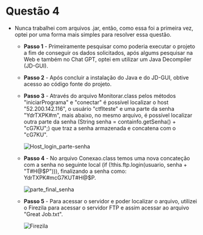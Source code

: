 # Questão 4

- Nunca trabalhei com arquivos .jar, então, como essa foi a primeira vez, optei por uma forma mais simples para resolver essa questão.

    * **Passo 1** - Primeiramente pesquisar como poderia executar o projeto a fim de conseguir os dados solicitados, após algums  pesquisar na Web e também no Chat GPT, optei em utilizar um Java Decompiler (JD-GUI).

    * **Passo 2** - Após concluir a instalação do Java e do JD-GUI, obtive acesso  ao código fonte do projeto.

    * **Passo 3** - Através do arquivo Monitorar.class pelos métodos "iniciarPrograma" e "conectar" é possível localizar o host "52.200.142.116", o usuário "ctflteste" e uma parte da senha "YdrTXPK#m", mais abaixo, no mesmo arquivo, é possível localizar outra parte da senha (String senha = containfo.getSenha() + "cG7KU";) que traz a senha armazenada e concatena com o "cG7KU".

         ![Host_login_parte-senha](https://github.com/user-attachments/assets/6fe102d7-f32d-4e65-82de-49a8312118e4)

    * **Passo 4** - No arquivo Conexao.class temos uma nova concateção com a senha no seguinte local (if (!this.ftp.login(usuario, senha + "T#H@$P"))), finalizando a senha como: YdrTXPK#mcG7KUT#H@$P.

         ![parte_final_senha](https://github.com/user-attachments/assets/c1142a43-1687-41b1-8fec-a57fa01de999)

    * **Passo 5** - Para acessar o servidor e poder localizar o arquivo, utilizei o Firezila para acessar o servidor FTP e assim acessar ao arquivo "Great Job.txt".

         ![Firezila](https://github.com/user-attachments/assets/7abc1f06-92d8-4ff2-8d1d-aebcbc9d8715)
